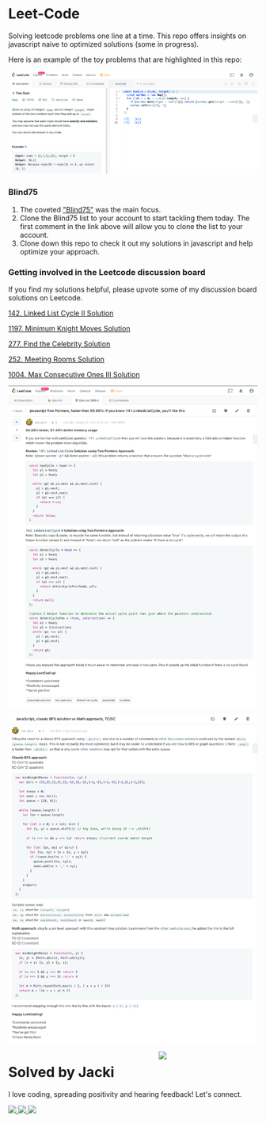 # Leet-Code
Solving leetcode problems one line at a time. This repo offers insights on javascript naive to optimized solutions (some in progress).

Here is an example of the toy problems that are highlighted in this repo:

![](./images/Leetcode_2Sum.png)


### Blind75
1) The coveted ["Blind75"](https://leetcode.com/discuss/general-discussion/460599/blind-75-leetcode-questions "Blind75 List") was the main focus.
2) Clone the Blind75 list to your account to start tackling them today. The first comment in the link above will allow you to clone the list to your account.
3) Clone down this repo to check it out my solutions in javascript and help optimize your approach.


### Getting involved in the Leetcode discussion board
If you find my solutions helpful, please upvote some of my discussion board solutions on Leetcode.

[142. Linked List Cycle II Solution](https://leetcode.com/problems/linked-list-cycle-ii/discuss/994424/javascript-Two-Pointers-faster-than-99.89%3A-if-you-know-141.LinkedListCycle-you'll-like-this)

[1197. Minimum Knight Moves Solution](https://leetcode.com/problems/minimum-knight-moves/discuss/1116030/JavaScript-classic-BFS-solution-vs-Math-approach-TCSC)

[277. Find the Celebrity Solution](https://leetcode.com/problems/find-the-celebrity/discuss/1005437/Javascript-Better-variable-names-easier-to-follow)

[252. Meeting Rooms Solution](https://leetcode.com/problems/meeting-rooms/discuss/1058624/sort-and-forEach-loop)

[1004. Max Consecutive Ones III Solution](https://leetcode.com/problems/max-consecutive-ones-iii/discuss/1029876/Concise-Never-Shrinking-Sliding-Window-Approach)

![](./images/Leetcode_LLCycle2_DiscussionBoardSolution.png)

![](./images/Leetcode_MinKightMoves_DiscussionBoardSolution.png)

<a href="https://www.github.com/day-glow" target="_blank">
  <img align='right' src="https://media.giphy.com/media/bcKmIWkUMCjVm/giphy.gif" width='200"'/>
</a>

# Solved by Jacki
I love coding, spreading positivity and hearing feedback! Let's connect.

<!-- LinkedIn -->
<a href="https://www.linkedin.com/in/jacki-yanamura/" target="_blank">
  <img src="https://img.shields.io/badge/-Jacki%20Yanamura-blue?style=for-the-badge&logo=Linkedin&logoColor=white"/>
</a>
<!-- Github -->
<a href="https://www.github.com/day-glow">
  <img src="https://img.shields.io/badge/DayGlow-black?style=for-the-badge&logo=github&logoColor=white"/>
</a>
<!-- Email -->
<a href="mailto:jacki.yanamura@gmail.com">
  <img src="https://img.shields.io/badge/EMAIL-jacki.yanamura%40gmail.com-1152ba?style=for-the-badge"/>
</a>